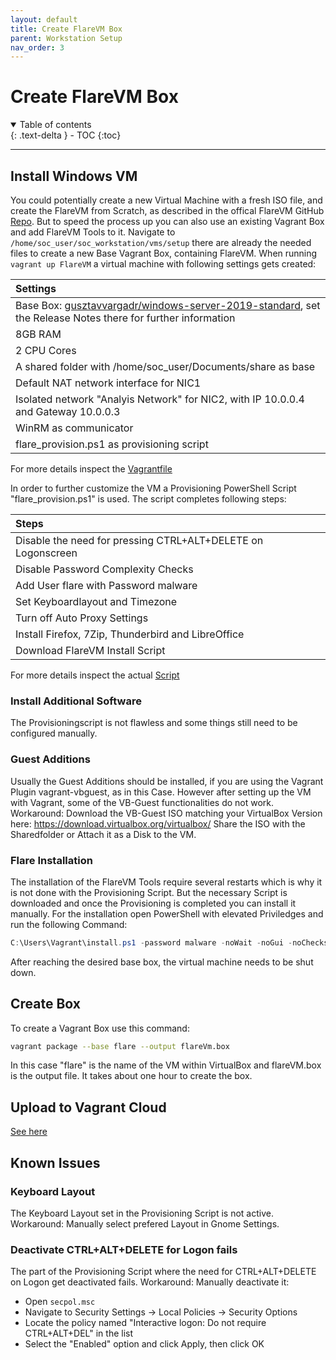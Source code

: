 ```yaml
---
layout: default
title: Create FlareVM Box
parent: Workstation Setup
nav_order: 3
---
```


# Create FlareVM Box

<details open markdown="block">
  <summary>
    Table of contents
  </summary>
  {: .text-delta }
- TOC
{:toc}
</details>

---

## Install Windows VM

You could potentially create a new Virtual Machine with a fresh ISO file, and create the FlareVM from Scratch, as described in the offical FlareVM GitHub [Repo](https://github.com/mandiant/flare-vm). But to speed the process up you can also use an existing Vagrant Box and add FlareVM Tools to it.
Navigate to `/home/soc_user/soc_workstation/vms/setup` there are already the needed files to create a new Base Vagrant Box, containing FlareVM.
When running `vagrant up FlareVM` a virtual machine with following settings gets created:

| Settings |
|:------------|
| Base Box: [gusztavvargadr/windows-server-2019-standard](https://app.vagrantup.com/gusztavvargadr/boxes/windows-server-2019-standard), set the Release Notes there for further information |
| 8GB RAM |
| 2 CPU Cores |
| A shared folder with /home/soc_user/Documents/share as base |
| Default NAT network interface for NIC1 |
| Isolated network "Analyis Network" for NIC2, with IP 10.0.0.4 and Gateway 10.0.0.3 |
| WinRM as communicator |
| flare_provision.ps1 as provisioning script |

For more details inspect the [Vagrantfile](https://github.com/stretfordStart/soc_workstation/blob/ad7ce2186f62ce61a45d1bbf7dcc4a703061ae25/vms/setup/Vagrantfile)

In order to further customize the VM a Provisioning PowerShell Script "flare_provision.ps1" is used.
The script completes following steps:

| Steps |
|:------------|
| Disable the need for pressing CTRL+ALT+DELETE on Logonscreen |
| Disable Password Complexity Checks |
| Add User flare with Password malware |
| Set Keyboardlayout and Timezone |
| Turn off Auto Proxy Settings |
| Install Firefox, 7Zip, Thunderbird and LibreOffice |
| Download FlareVM Install Script |

For more details inspect the actual [Script](https://github.com/stretfordStart/soc_workstation/blob/ad7ce2186f62ce61a45d1bbf7dcc4a703061ae25/vms/setup/flare_provision.ps1)

### Install Additional Software

The Provisioningscript is not flawless and some things still need to be configured manually.

### Guest Additions

Usually the Guest Additions should be installed, if you are using the Vagrant Plugin vagrant-vbguest, as in this Case.
However after setting up the VM with Vagrant, some of the VB-Guest functionalities do not work.
Workaround: Download the VB-Guest ISO matching your VirtualBox Version here: <https://download.virtualbox.org/virtualbox/>
Share the ISO with the Sharedfolder or Attach it as a Disk to the VM.

### Flare Installation

The installation of the FlareVM Tools require several restarts which is why it is not done with the Provisioning Script.
But the necessary Script is downloaded and once the Provisioning is completed you can install it manually.
For the installation open PowerShell with elevated Priviledges and run the following Command:

```PowerShell
C:\Users\Vagrant\install.ps1 -password malware -noWait -noGui -noChecks -customConfig https://raw.githubusercontent.com/stretfordStart/soc_workstation/main/vms/setup/config.xml
```

After reaching the desired base box, the virtual machine needs to be shut down.

## Create Box

To create a Vagrant Box use this command:

``` bash
vagrant package --base flare --output flareVm.box
```

In this case "flare" is the name of the VM within VirtualBox and flareVM.box is the output file.
It takes about one hour to create the box.

## Upload to Vagrant Cloud

[See here](upload_box)

## Known Issues

### Keyboard Layout

The Keyboard Layout set in the Provisioning Script is not active.
Workaround: Manually select prefered Layout in Gnome Settings.

### Deactivate CTRL+ALT+DELETE for Logon fails

The part of the Provisioning Script where the need for CTRL+ALT+DELETE on Logon get deactivated fails.
Workaround: Manually deactivate it:

- Open `secpol.msc`
- Navigate to Security Settings -> Local Policies -> Security Options
- Locate the policy named "Interactive logon: Do not require CTRL+ALT+DEL" in the list
- Select the "Enabled" option and click Apply, then click OK
